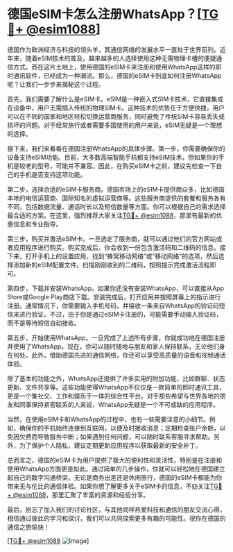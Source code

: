 # 德国eSIM卡怎么注册WhatsApp？[[TG💪+ @esim1088](https://t.me/s/esim1088)]

德国作为欧洲经济与科技的领头羊，其通信网络的发展水平一直处于世界前列。近年来，随着eSIM技术的普及，越来越多的人选择使用这种无需物理卡槽的便捷通信方式。而在这片土地上，使用德国的eSIM卡来注册和使用WhatsApp这样的即时通讯软件，已经成为一种潮流。那么，德国的eSIM卡到底如何注册WhatsApp呢？让我们一步步来揭秘这个过程。

首先，我们需要了解什么是eSIM卡。eSIM是一种嵌入式SIM卡技术，它直接集成在设备中，用户无需插入传统的物理SIM卡。这种技术的优势在于方便快捷，用户可以在不同的国家和地区轻松切换运营商服务，同时避免了传统SIM卡容易丢失或损坏的问题。对于经常旅行或者需要多国使用的用户来说，eSIM无疑是一个理想的选择。

接下来，我们来看看在德国注册WhatsApp的具体步骤。第一步，你需要确保你的设备支持eSIM功能。目前，大多数高端智能手机都支持eSIM技术，但如果你的手机是较老的型号，可能并不兼容。因此，在购买eSIM卡之前，建议先检查一下自己的手机是否支持这项功能。

第二步，选择合适的eSIM卡服务商。德国市场上的eSIM卡提供商众多，比如德国本地的电信运营商、国际知名的虚拟运营商等。这些服务商提供的套餐和服务各有不同，包括数据流量、通话时长以及短信数量等方面。你可以根据自己的需求选择最合适的方案。在这里，强烈推荐大家关注[TG💪+ @esim1088](https://t.me/s/esim1088)，那里有最新的优惠信息和专业指导。

第三步，购买并激活eSIM卡。一旦选定了服务商，就可以通过他们的官方网站或者应用程序进行购买。购买完成后，你会收到一份包含激活码和二维码的信息。接下来，打开手机上的设置应用，找到“蜂窝移动网络”或“移动网络”的选项，然后选择添加新的eSIM配置文件。扫描刚刚收到的二维码，按照提示完成激活流程即可。

第四步，下载并安装WhatsApp。如果你还没有安装WhatsApp，可以直接从App Store或Google Play商店下载。安装完成后，打开应用并按照屏幕上的指示进行注册。通常情况下，你需要输入手机号码，并接收一条来自WhatsApp的验证码短信来进行验证。不过，由于你是通过eSIM卡注册的，可能需要手动输入验证码，而不是等待短信自动接收。

第五步，开始使用WhatsApp。一旦完成了上述所有步骤，你就成功地在德国注册并使用了WhatsApp。现在，你可以随时随地与朋友和家人保持联系，无论他们身在何处。此外，借助德国先进的通信网络，你还可以享受高质量的语音和视频通话体验。

除了基本的功能之外，WhatsApp还提供了许多实用的附加功能，比如群聊、状态更新、文件共享等。这些功能使得WhatsApp不仅仅是一款简单的即时通讯工具，更是一个集社交、工作和娱乐于一体的综合性平台。对于那些希望与世界各地的朋友和同事保持紧密联系的人来说，WhatsApp无疑是一个不可或缺的应用程序。

当然，在使用eSIM卡和WhatsApp的过程中，也有一些需要注意的小细节。例如，确保你的手机始终连接到互联网，以便及时接收消息；定期检查账户余额，以免因欠费而导致服务中断；如果遇到任何问题，可以随时联系客服寻求帮助。另外，为了保护个人隐私，建议定期更新应用程序以获取最新的安全补丁。

总而言之，德国的eSIM卡为用户提供了极大的便利性和灵活性，特别是在注册和使用WhatsApp方面更是如此。通过简单的几步操作，你就可以轻松地在德国建立起自己的数字沟通桥梁。无论是商务出差还是休闲旅行，德国的eSIM卡都能为你带来无与伦比的通信体验。如果你想了解更多关于eSIM卡的信息，不妨关注[TG💪+ @esim1088](https://t.me/s/esim1088)，那里汇聚了丰富的资源和经验分享。

最后，别忘了加入我们的讨论社区，与其他同样热爱科技和通信的朋友交流心得。相信通过彼此的学习和探讨，我们可以共同探索更多有趣的可能性。祝你在德国的通信之旅愉快！

[[TG💪+ @esim1088](https://t.me/s/esim1088) ![Image](https://i.postimg.cc/4NQfJmqS/Snipaste-2025-05-13-00-14-12.png)]